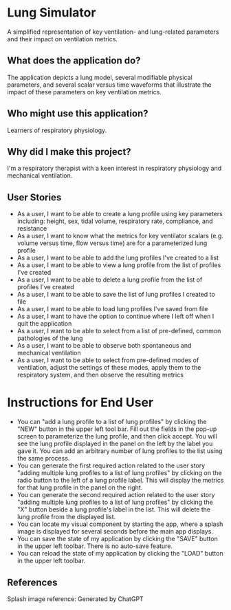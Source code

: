 # Lung Simulator

A simplified representation of key ventilation- and lung-related parameters and their impact on ventilation metrics.

## What does the application do?
The application depicts a lung model, several modifiable physical parameters, and several scalar versus time waveforms that illustrate the impact of these parameters on key ventilation metrics.

## Who might use this application?
Learners of respiratory physiology.

## Why did I make this project?
I'm a respiratory therapist with a keen interest in respiratory physiology and mechanical ventilation.

## User Stories
- As a user, I want to be able to create a lung profile using key parameters including: height, sex, tidal volume, respiratory rate, compliance, and resistance
- As a user, I want to know what the metrics for key ventilator scalars (e.g. volume versus time, flow versus time) are for a parameterized lung profile
- As a user, I want to be able to add the lung profiles I've created to a list
- As a user, I want to be able to view a lung profile from the list of profiles I've created
- As a user, I want to be able to delete a lung profile from the list of profiles I've created
- As a user, I want to be able to save the list of lung profiles I created to file
- As a user, I want to be able to load lung profiles I've saved from file
- As a user, I want to have the option to continue where I left off when I quit the application
- As a user, I want to be able to select from a list of pre-defined, common pathologies of the lung
- As a user, I want to be able to observe both spontaneous and mechanical ventilation
- As a user, I want to be able to select from pre-defined modes of ventilation, adjust the settings of these modes, apply them to the respiratory system, and then observe the resulting metrics

# Instructions for End User
- You can "add a lung profile to a list of lung profiles" by clicking the "NEW" button in the upper left tool bar. Fill out the fields in the pop-up screen to parameterize the lung profile, and then click accept. You will see the lung profile displayed in the panel on the left by the label you gave it. You can add an arbitrary number of lung profiles to the list using the same process.
- You can generate the first required action related to the user story "adding multiple lung profiles to a list of lung profiles" by clicking on the radio button to the left of a lung profile label. This will display the metrics for that lung profile in the panel on the right.
- You can generate the second required action related to the user story "adding multiple lung profiles to a list of lung profiles" by clicking the "X" button beside a lung profile's label in the list. This will delete the lung profile from the displayed list.
- You can locate my visual component by starting the app, where a splash image is displayed for several seconds before the main app displays.
- You can save the state of my application by clicking the "SAVE" button in the upper left toolbar. There is no auto-save feature.
- You can reload the state of my application by clicking the "LOAD" button in the upper left toolbar.

## References
Splash image reference: Generated by ChatGPT